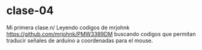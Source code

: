 # clase-04
Mi primera clase.n/
Leyendo codigos de mrjohnk <https://github.com/mrjohnk/PMW3389DM> buscando codigos que permitan traducir señales de arduino a coordenadas para el mouse.
